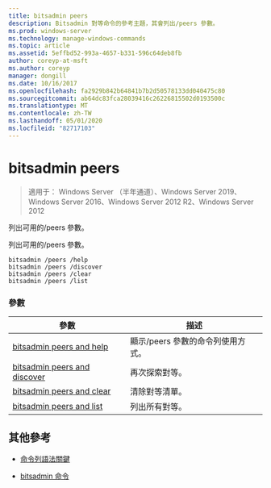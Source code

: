 ```yaml
---
title: bitsadmin peers
description: Bitsadmin 對等命令的參考主題，其會列出/peers 參數。
ms.prod: windows-server
ms.technology: manage-windows-commands
ms.topic: article
ms.assetid: 5effbd52-993a-4657-b331-596c64deb8fb
author: coreyp-at-msft
ms.author: coreyp
manager: dongill
ms.date: 10/16/2017
ms.openlocfilehash: fa2929b842b64841b7b2d50578133dd040475c80
ms.sourcegitcommit: ab64dc83fca28039416c26226815502d0193500c
ms.translationtype: MT
ms.contentlocale: zh-TW
ms.lasthandoff: 05/01/2020
ms.locfileid: "82717103"
---
```

# <a name="bitsadmin-peers"></a>bitsadmin peers

> 適用于： Windows Server （半年通道）、Windows Server 2019、Windows Server 2016、Windows Server 2012 R2、Windows Server 2012

列出可用的/peers 參數。

列出可用的/peers 參數。

```
bitsadmin /peers /help
bitsadmin /peers /discover
bitsadmin /peers /clear
bitsadmin /peers /list
```

### <a name="parameters"></a>參數
| 參數 | 描述 |
| -------------- | -------------- |
| [bitsadmin peers and help](bitsadmin-peers-and-help.md) | 顯示/peers 參數的命令列使用方式。 |
| [bitsadmin peers and discover](bitsadmin-peers-and-discover.md) | 再次探索對等。 |
| [bitsadmin peers and clear](bitsadmin-peers-and-clear.md) | 清除對等清單。 |
| [bitsadmin peers and list](bitsadmin-peers-and-list.md) | 列出所有對等。 |

## <a name="additional-references"></a>其他參考

- [命令列語法關鍵](command-line-syntax-key.md)

- [bitsadmin 命令](bitsadmin.md)
